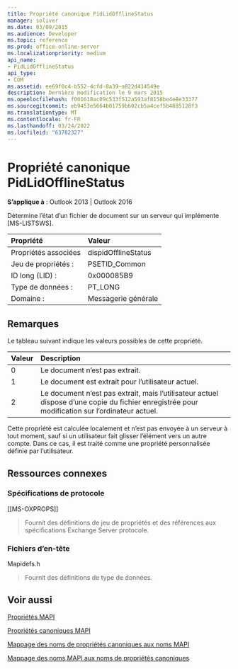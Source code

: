 ```yaml
---
title: Propriété canonique PidLidOfflineStatus
manager: soliver
ms.date: 03/09/2015
ms.audience: Developer
ms.topic: reference
ms.prod: office-online-server
ms.localizationpriority: medium
api_name:
- PidLidOfflineStatus
api_type:
- COM
ms.assetid: ee69f0c4-b552-4cfd-8a39-a822d414549e
description: Dernière modification le 9 mars 2015
ms.openlocfilehash: f001618ac09c533f512a593af8158be4e8e33377
ms.sourcegitcommit: eb9453e5664b01759b602cb5a4cef5b4885128f3
ms.translationtype: MT
ms.contentlocale: fr-FR
ms.lasthandoff: 03/24/2022
ms.locfileid: "63782327"
---
```

# <a name="pidlidofflinestatus-canonical-property"></a>Propriété canonique PidLidOfflineStatus

  
  
**S’applique à** : Outlook 2013 | Outlook 2016 
  
Détermine l’état d’un fichier de document sur un serveur qui implémente [MS-LISTSWS].
  
|Propriété|Valeur|
|:-----|:-----|
|Propriétés associées  <br/> |dispidOfflineStatus  <br/> |
|Jeu de propriétés :  <br/> |PSETID_Common  <br/> |
|ID long (LID) :  <br/> |0x000085B9  <br/> |
|Type de données :  <br/> |PT_LONG  <br/> |
|Domaine :  <br/> |Messagerie générale  <br/> |
   
## <a name="remarks"></a>Remarques

Le tableau suivant indique les valeurs possibles de cette propriété.
  
|**Valeur**|**Description**|
|:-----|:-----|
|0  <br/> |Le document n’est pas extrait. |
|1  <br/> |Le document est extrait pour l’utilisateur actuel. |
|2  <br/> |Le document n’est pas extrait, mais l’utilisateur actuel dispose d’une copie du fichier enregistrée pour modification sur l’ordinateur actuel. |
   
Cette propriété est calculée localement et n’est pas envoyée à un serveur à tout moment, sauf si un utilisateur fait glisser l’élément vers un autre compte. Dans ce cas, il est traité comme une propriété personnalisée définie par l’utilisateur.
  
## <a name="related-resources"></a>Ressources connexes

### <a name="protocol-specifications"></a>Spécifications de protocole

[[MS-OXPROPS]] 
  
> Fournit des définitions de jeu de propriétés et des références aux spécifications Exchange Server protocole.
    
### <a name="header-files"></a>Fichiers d’en-tête

Mapidefs.h
  
> Fournit des définitions de type de données.
    
## <a name="see-also"></a>Voir aussi



[Propriétés MAPI](mapi-properties.md)
  
[Propriétés canoniques MAPI](mapi-canonical-properties.md)
  
[Mappage des noms de propriétés canoniques aux noms MAPI](mapping-canonical-property-names-to-mapi-names.md)
  
[Mappage des noms MAPI aux noms de propriétés canoniques](mapping-mapi-names-to-canonical-property-names.md)

